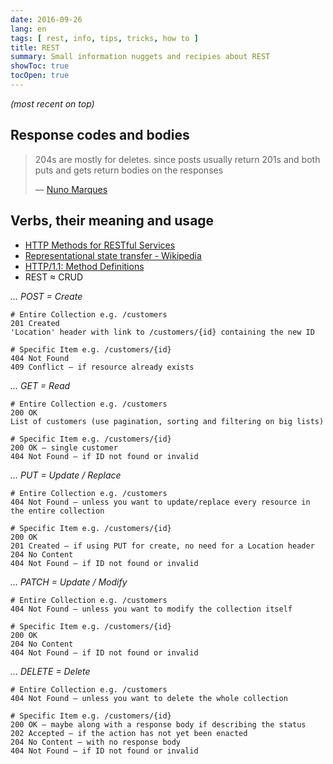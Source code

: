 ```yaml
---
date: 2016-09-26
lang: en
tags: [ rest, info, tips, tricks, how to ]
title: REST
summary: Small information nuggets and recipies about REST
showToc: true
tocOpen: true
---
```


*(most recent on top)*

## Response codes and bodies

> 204s are mostly for deletes. since posts usually return 201s and both puts and gets return bodies on the responses
>
> — [Nuno Marques](https://equalexperts.slack.com/team/nmarques)

## Verbs, their meaning and usage

* [HTTP Methods for RESTful Services](http://www.restapitutorial.com/lessons/httpmethods.html)
* [Representational state transfer - Wikipedia](https://en.wikipedia.org/wiki/Representational_state_transfer#Example)
* [HTTP/1.1: Method Definitions](https://www.w3.org/Protocols/rfc2616/rfc2616-sec9.html)
* REST ≈ CRUD

*… POST = Create*

```shell
# Entire Collection e.g. /customers
201 Created
'Location' header with link to /customers/{id} containing the new ID
```

```shell
# Specific Item e.g. /customers/{id}
404 Not Found
409 Conflict — if resource already exists
```

*… GET = Read*

```shell
# Entire Collection e.g. /customers
200 OK
List of customers (use pagination, sorting and filtering on big lists)
```

```shell
# Specific Item e.g. /customers/{id}
200 OK — single customer
404 Not Found — if ID not found or invalid
```

*… PUT = Update / Replace*

```shell
# Entire Collection e.g. /customers
404 Not Found — unless you want to update/replace every resource in the entire collection
```

```shell
# Specific Item e.g. /customers/{id}
200 OK
201 Created — if using PUT for create, no need for a Location header
204 No Content
404 Not Found — if ID not found or invalid
```

*… PATCH = Update / Modify*

```shell
# Entire Collection e.g. /customers
404 Not Found — unless you want to modify the collection itself
```

```shell
# Specific Item e.g. /customers/{id}
200 OK
204 No Content
404 Not Found — if ID not found or invalid
```

*… DELETE = Delete*

```shell
# Entire Collection e.g. /customers
404 Not Found — unless you want to delete the whole collection
```

```shell
# Specific Item e.g. /customers/{id}
200 OK — maybe along with a response body if describing the status
202 Accepted — if the action has not yet been enacted
204 No Content — with no response body
404 Not Found — if ID not found or invalid
```
